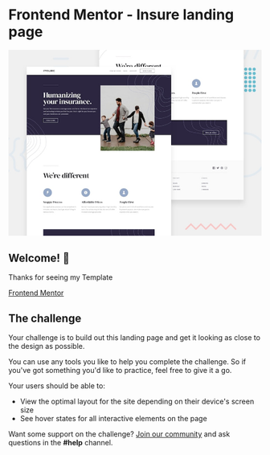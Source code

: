 # Frontend Mentor - Insure landing page

![Design preview for the Insure landing page coding challenge](./design/desktop-preview.jpg)

## Welcome! 👋

Thanks for seeing my Template

[Frontend Mentor](https://www.frontendmentor.io)

## The challenge

Your challenge is to build out this landing page and get it looking as close to the design as possible.

You can use any tools you like to help you complete the challenge. So if you've got something you'd like to practice, feel free to give it a go.

Your users should be able to:

- View the optimal layout for the site depending on their device's screen size
- See hover states for all interactive elements on the page

Want some support on the challenge? [Join our community](https://www.frontendmentor.io/community) and ask questions in the **#help** channel.
